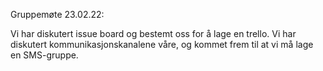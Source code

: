 Gruppemøte 23.02.22:

Vi har diskutert issue board og bestemt oss for å lage en trello.
Vi har diskutert kommunikasjonskanalene våre, og kommet frem til at vi må lage en SMS-gruppe.

